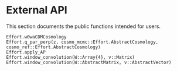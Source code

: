 # External API

This section documents the public functions intended for users.


```@docs
Effort.w0waCDMCosmology
Effort.q_par_perp(z, cosmo_mcmc::Effort.AbstractCosmology, cosmo_ref::Effort.AbstractCosmology)
Effort.apply_AP
Effort.window_convolution(W::Array{4}, v::Matrix)
Effort.window_convolution(W::AbstractMatrix, v::AbstractVector)
```
